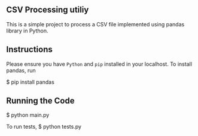 ## CSV Processing utiliy
This is a simple project to process a CSV file implemented using pandas library in Python.

## Instructions
Please ensure you have `Python` and `pip` installed in your localhost.
To install pandas, run 

$ pip install pandas

## Running the Code
$ python main.py

To run tests,
$ python tests.py

